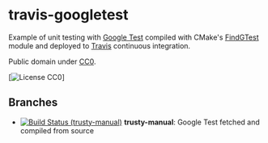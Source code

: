 # travis-googletest

Example of unit testing with [Google Test](https://code.google.com/p/googletest)
compiled with CMake's [FindGTest](https://cmake.org/cmake/help/latest/module/FindGTest.html)
module and deployed to [Travis](https://travis-ci.org/bast/gtest-demo/builds)
continuous integration.

Public domain under [CC0](https://creativecommons.org/publicdomain/zero/1.0/).

[![License CC0](https://img.shields.io/badge/license-CC0-blue.svg)]


## Branches

- [![Build Status (trusty-manual)](https://travis-ci.org/GHF/travis-googletest.svg?branch=trusty-manual)](https://travis-ci.org/GHF/travis-googletest)
**trusty-manual**: Google Test fetched and compiled from source
